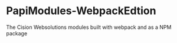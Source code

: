 # PapiModules-WebpackEdtion
The Cision Websolutions modules built with webpack and as a NPM package 
